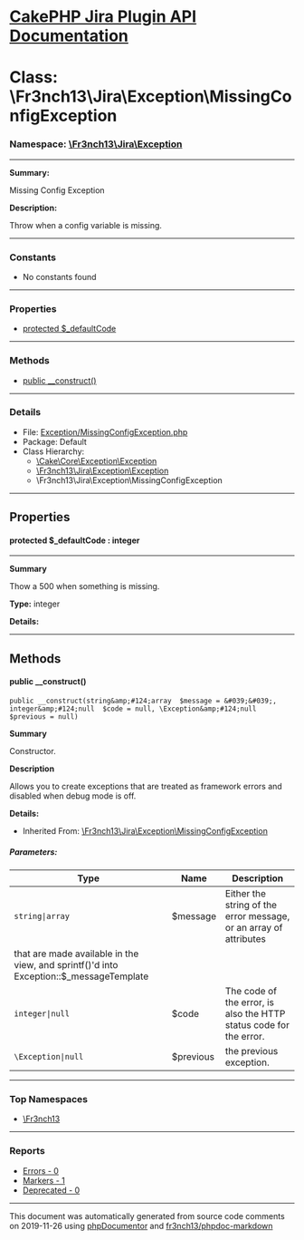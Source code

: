 # [CakePHP Jira Plugin API Documentation](../home.md)

# Class: \Fr3nch13\Jira\Exception\MissingConfigException
### Namespace: [\Fr3nch13\Jira\Exception](../namespaces/Fr3nch13.Jira.Exception.md)
---
**Summary:**

Missing Config Exception

**Description:**

Throw when a config variable is missing.

---
### Constants
* No constants found
---
### Properties
* [protected $_defaultCode](../classes/Fr3nch13.Jira.Exception.MissingConfigException.md#property__defaultCode)
---
### Methods
* [public __construct()](../classes/Fr3nch13.Jira.Exception.MissingConfigException.md#method___construct)
---
### Details
* File: [Exception/MissingConfigException.php](../files/Exception.MissingConfigException.md)
* Package: Default
* Class Hierarchy:  
  * [\Cake\Core\Exception\Exception]()
  * [\Fr3nch13\Jira\Exception\Exception](../classes/Fr3nch13.Jira.Exception.Exception.md)
  * \Fr3nch13\Jira\Exception\MissingConfigException
---
## Properties
<a name="property__defaultCode"></a>
#### protected $_defaultCode : integer
---
**Summary**

Thow a 500 when something is missing.

**Type:** integer

**Details:**



---
## Methods
<a name="method___construct" class="anchor"></a>
#### public __construct() 

```
public __construct(string&amp;#124;array  $message = &#039;&#039;, integer&amp;#124;null  $code = null, \Exception&amp;#124;null  $previous = null) 
```

**Summary**

Constructor.

**Description**

Allows you to create exceptions that are treated as framework errors and disabled
when debug mode is off.

**Details:**
* Inherited From: [\Fr3nch13\Jira\Exception\MissingConfigException](../classes/Fr3nch13.Jira.Exception.MissingConfigException.md)
##### Parameters:
| Type | Name | Description |
| ---- | ---- | ----------- |
| <code>string&#124;array</code> | $message  | Either the string of the error message, or an array of attributes
  that are made available in the view, and sprintf()'d into Exception::$_messageTemplate |
| <code>integer&#124;null</code> | $code  | The code of the error, is also the HTTP status code for the error. |
| <code>\Exception&#124;null</code> | $previous  | the previous exception. |





---

### Top Namespaces

* [\Fr3nch13](../namespaces/Fr3nch13.html.md)

---

### Reports
* [Errors - 0](../reports/errors.md)
* [Markers - 1](../reports/markers.md)
* [Deprecated - 0](../reports/deprecated.md)

---

This document was automatically generated from source code comments on 2019-11-26 using [phpDocumentor](http://www.phpdoc.org/) and [fr3nch13/phpdoc-markdown](https://github.com/fr3nch13/phpdoc-markdown)
